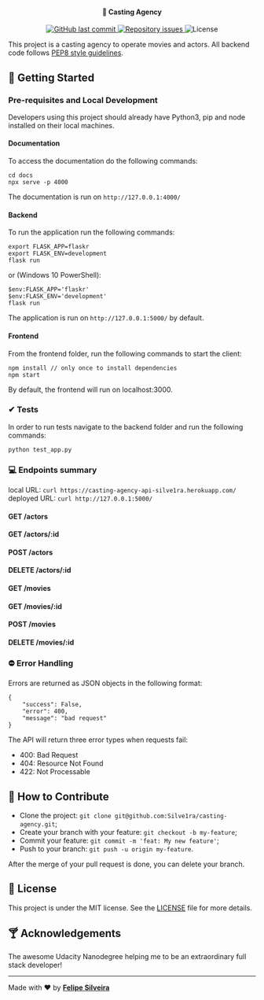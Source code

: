 <h4 align="center">
  🚀 Casting Agency
</h4>

<p align="center">
  
  <a href="https://github.com/Silve1ra/casting-agency/commits/main">
    <img alt="GitHub last commit" src="https://img.shields.io/github/last-commit/Silve1ra/casting-agency">
  </a>

  <a href="https://github.com/Silve1ra/casting-agency/issues">
    <img alt="Repository issues" src="https://img.shields.io/github/issues/Silve1ra/casting-agency">
  </a>

  <img alt="License" src="https://img.shields.io/badge/license-MIT-brightgreen">
</p>

This project is a casting agency to operate movies and actors. 
All backend code follows [PEP8 style guidelines](https://www.python.org/dev/peps/pep-0008/). 

## 💭 Getting Started

### Pre-requisites and Local Development 
Developers using this project should already have Python3, pip and node installed on their local machines.

#### Documentation
To access the documentation do the following commands:
```
cd docs
npx serve -p 4000
```

The documentation is run on `http://127.0.0.1:4000/`

#### Backend

To run the application run the following commands: 
```
export FLASK_APP=flaskr
export FLASK_ENV=development
flask run
```
or (Windows 10 PowerShell):
```
$env:FLASK_APP='flaskr'
$env:FLASK_ENV='development'
flask run
```

The application is run on `http://127.0.0.1:5000/` by default.

#### Frontend

From the frontend folder, run the following commands to start the client: 
```
npm install // only once to install dependencies
npm start 
```

By default, the frontend will run on localhost:3000. 

### ✔ Tests
In order to run tests navigate to the backend folder and run the following commands: 

```
python test_app.py
```

### 💻 Endpoints summary

local URL: `curl https://casting-agency-api-silve1ra.herokuapp.com/`
deployed URL: `curl http://127.0.0.1:5000/`

#### GET /actors
#### GET /actors/:id
#### POST /actors
#### DELETE /actors/:id

#### GET /movies
#### GET /movies/:id
#### POST /movies
#### DELETE /movies/:id

### ⛔ Error Handling
Errors are returned as JSON objects in the following format:
```
{
    "success": False, 
    "error": 400,
    "message": "bad request"
}
```
The API will return three error types when requests fail:
- 400: Bad Request
- 404: Resource Not Found
- 422: Not Processable 

## 🤔 How to Contribute

- Clone the project: `git clone git@github.com:Silve1ra/casting-agency.git`;
- Create your branch with your feature: `git checkout -b my-feature`;
- Commit your feature: `git commit -m 'feat: My new feature'`;
- Push to your branch: `git push -u origin my-feature`.

After the merge of your pull request is done, you can delete your branch.

## :memo: License

This project is under the MIT license. See the [LICENSE](LICENSE.md) file for more details.


## 🍸 Acknowledgements 
The awesome Udacity Nanodegree helping me to be an extraordinary full stack developer! 

---

Made with ♥ by <tr>
    <td align="center"><a href="https://github.com/silve1ra"><b>Felipe Silveira</b></a><br /></td>
<tr>
